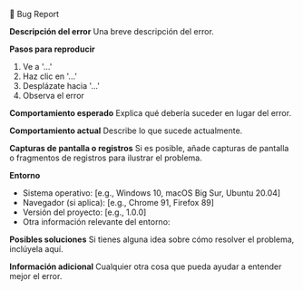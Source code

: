 🐛 Bug Report

**Descripción del error**
Una breve descripción del error.

**Pasos para reproducir**
1. Ve a '...'
2. Haz clic en '...'
3. Desplázate hacia '...'
4. Observa el error

**Comportamiento esperado**
Explica qué debería suceder en lugar del error.

**Comportamiento actual**
Describe lo que sucede actualmente.

**Capturas de pantalla o registros**
Si es posible, añade capturas de pantalla o fragmentos de registros para ilustrar el problema.

**Entorno**
- Sistema operativo: [e.g., Windows 10, macOS Big Sur, Ubuntu 20.04]
- Navegador (si aplica): [e.g., Chrome 91, Firefox 89]
- Versión del proyecto: [e.g., 1.0.0]
- Otra información relevante del entorno:

**Posibles soluciones**
Si tienes alguna idea sobre cómo resolver el problema, inclúyela aquí.

**Información adicional**
Cualquier otra cosa que pueda ayudar a entender mejor el error.
